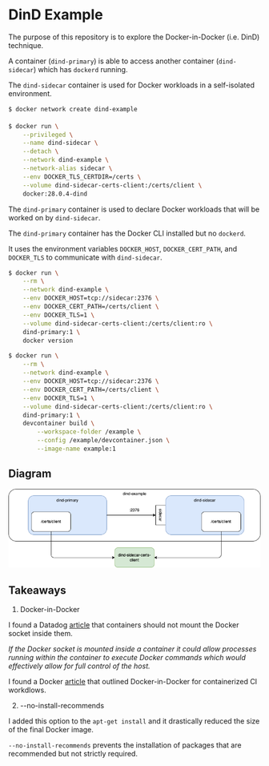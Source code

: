 # DinD Example

The purpose of this repository is to explore the Docker-in-Docker (i.e. DinD) technique.

A container (`dind-primary`) is able to access another container (`dind-sidecar`) which has `dockerd` running.

The `dind-sidecar` container is used for Docker workloads in a self-isolated environment.

```bash
$ docker network create dind-example

$ docker run \
    --privileged \
    --name dind-sidecar \
    --detach \
    --network dind-example \
    --network-alias sidecar \
    --env DOCKER_TLS_CERTDIR=/certs \
    --volume dind-sidecar-certs-client:/certs/client \
    docker:28.0.4-dind
```

The `dind-primary` container is used to declare Docker workloads that will be worked on by `dind-sidecar`.

The `dind-primary` container has the Docker CLI installed but no `dockerd`.

It uses the environment variables `DOCKER_HOST`, `DOCKER_CERT_PATH`, and `DOCKER_TLS` to communicate with `dind-sidecar`.

```bash
$ docker run \
    --rm \
    --network dind-example \
    --env DOCKER_HOST=tcp://sidecar:2376 \
    --env DOCKER_CERT_PATH=/certs/client \
    --env DOCKER_TLS=1 \
    --volume dind-sidecar-certs-client:/certs/client:ro \
    dind-primary:1 \
    docker version
```

```bash
$ docker run \
    --rm \
    --network dind-example \
    --env DOCKER_HOST=tcp://sidecar:2376 \
    --env DOCKER_CERT_PATH=/certs/client \
    --env DOCKER_TLS=1 \
    --volume dind-sidecar-certs-client:/certs/client:ro \
    dind-primary:1 \
    devcontainer build \
        --workspace-folder /example \
        --config /example/devcontainer.json \
        --image-name example:1
```

## Diagram

![](./diagram.png)

## Takeaways

1. Docker-in-Docker

I found a Datadog [article](https://docs.datadoghq.com/security/default_rules/cis-docker-1.2.0-5.31/) that containers should not mount the Docker socket inside them.

_If the Docker socket is mounted inside a container it could allow processes running within the container to execute Docker commands which would effectively allow for full control of the host._

I found a Docker [article](https://www.docker.com/resources/docker-in-docker-containerized-ci-workflows-dockercon-2023/#:~:text=Docker%2Din%2DDocker%20is%20a,process%20to%20complete%20the%20behavior.) that outlined Docker-in-Docker for containerized CI workdlows.

2. --no-install-recommends

I added this option to the `apt-get install` and it drastically reduced the size of the final Docker image.

`--no-install-recommends` prevents the installation of packages that are recommended but not strictly required.
